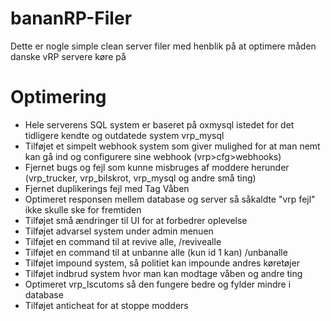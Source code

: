 # bananRP-Filer
 Dette er nogle simple clean server filer med henblik på at optimere måden danske vRP servere køre på


# Optimering
- Hele serverens SQL system er baseret på oxmysql istedet for det tidligere kendte og outdatede system vrp_mysql
- Tilføjet et simpelt webhook system som giver mulighed for at man nemt kan gå ind og configurere sine webhook (vrp>cfg>webhooks)
- Fjernet bugs og fejl som kunne misbruges af moddere herunder (vrp_trucker, vrp_bilskrot, vrp_mysql og andre små ting)
- Fjernet duplikerings fejl med Tag Våben
- Optimeret responsen mellem database og server så såkaldte "vrp fejl" ikke skulle ske for fremtiden
- Tilføjet små ændringer til UI for at forbedrer oplevelse
- Tilføjet advarsel system under admin menuen
- Tilføjet en command til at revive alle, /revivealle
- Tilføjet en command til at unbanne alle (kun id 1 kan) /unbanalle
- Tilføjet impound system, så politiet kan impounde andres køretøjer
- Tilføjet indbrud system hvor man kan modtage våben og andre ting
- Optimeret vrp_lscutoms så den fungere bedre og fylder mindre i database
- Tilføjet anticheat for at stoppe modders
